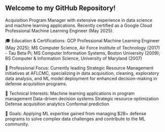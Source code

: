 ## Welcome to my GitHub Repository!
<!--
**LEDazzio01/LEDazzio01** is a ✨ _special_ ✨ repository because its `README.md` (this file) appears on your GitHub profile.

Here are some ideas to get you started:

- 🔭 I’m currently working on ...
- 🌱 I’m currently learning ...
- 👯 I’m looking to collaborate on ...
- 🤔 I’m looking for help with ...
- 💬 Ask me about ...
- 📫 How to reach me: ...
- 😄 Pronouns: ...
- ⚡ Fun fact: ...
-->
Acquisition Program Manager with extensive experience in data science and machine learning applications. Recently certified as a Google Cloud Professional Machine Learning Engineer (May 2025).

🎓 Education & Certifications:
GCP Professional Machine Learning Engineer (May 2025);
MS Computer Science, Air Force Institute of Technology (2017) - Tau Beta Pi;
MS Computer Information Systems, Boston University (2009);
BS Computer & Information Science, University of Maryland (2007)

💼 Professional Focus:
Currently leading Strategic Resource Management initiatives at AFLCMC, specializing in data acquisition, cleaning, exploratory data analysis, and ML model deployment for enhanced decision-making in defense acquisition programs.

🔧 Technical Interests:
Machine learning applications in program management
Data-driven decision systems
Strategic resource optimization
Defense acquisition analytics
Conformal prediction

🚀 Goals:
Applying ML expertise gained from managing $2B+ defense programs to solve complex data challenges and contribute to the ML community.

